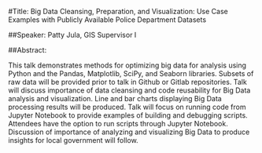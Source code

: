 #Title: Big Data Cleansing, Preparation, and Visualization: Use Case Examples with Publicly Available Police Department Datasets

##Speaker: Patty Jula, GIS Supervisor I

##Abstract:

This talk demonstrates methods for optimizing big data for analysis using Python and the Pandas, Matplotlib, SciPy, and Seaborn libraries. Subsets of raw data will be provided prior to talk in Github or Gitlab repositories.  Talk will discuss importance of data cleansing and code reusability for Big Data analysis and visualization. Line and bar charts displaying Big Data processing results will be produced. 
Talk will focus on running code from Jupyter Notebook to provide examples of building and debugging scripts. Attendees have the option to run scripts through Jupyter Notebook. Discussion of importance of analyzing and visualizing Big Data to produce insights for local government will follow.
